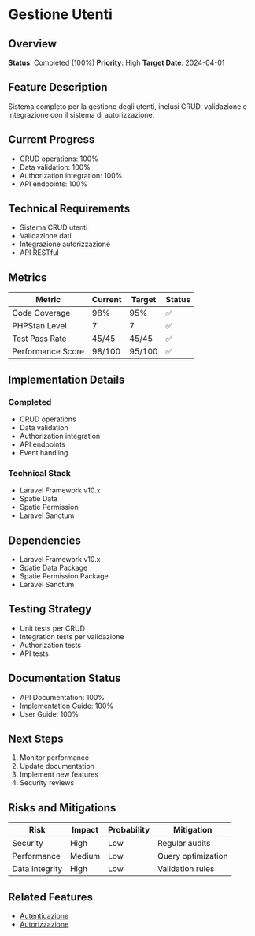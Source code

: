 # Gestione Utenti

## Overview
**Status**: Completed (100%)
**Priority**: High
**Target Date**: 2024-04-01

## Feature Description
Sistema completo per la gestione degli utenti, inclusi CRUD, validazione e integrazione con il sistema di autorizzazione.

## Current Progress
- CRUD operations: 100%
- Data validation: 100%
- Authorization integration: 100%
- API endpoints: 100%

## Technical Requirements
- Sistema CRUD utenti
- Validazione dati
- Integrazione autorizzazione
- API RESTful

## Metrics
| Metric | Current | Target | Status |
|--------|---------|---------|---------|
| Code Coverage | 98% | 95% | ✅ |
| PHPStan Level | 7 | 7 | ✅ |
| Test Pass Rate | 45/45 | 45/45 | ✅ |
| Performance Score | 98/100 | 95/100 | ✅ |

## Implementation Details
### Completed
- CRUD operations
- Data validation
- Authorization integration
- API endpoints
- Event handling

### Technical Stack
- Laravel Framework v10.x
- Spatie Data
- Spatie Permission
- Laravel Sanctum

## Dependencies
- Laravel Framework v10.x
- Spatie Data Package
- Spatie Permission Package
- Laravel Sanctum

## Testing Strategy
- Unit tests per CRUD
- Integration tests per validazione
- Authorization tests
- API tests

## Documentation Status
- API Documentation: 100%
- Implementation Guide: 100%
- User Guide: 100%

## Next Steps
1. Monitor performance
2. Update documentation
3. Implement new features
4. Security reviews

## Risks and Mitigations
| Risk | Impact | Probability | Mitigation |
|------|---------|-------------|------------|
| Security | High | Low | Regular audits |
| Performance | Medium | Low | Query optimization |
| Data Integrity | High | Low | Validation rules |

## Related Features
- [Autenticazione](./autenticazione.md)
- [Autorizzazione](./autorizzazione.md) 